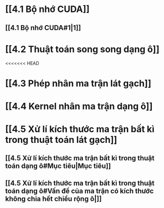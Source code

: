 # [[4.1 Bộ nhớ CUDA]]

## [[4.1 Bộ nhớ CUDA#1|1]]
# [[4.2 Thuật toán song song dạng ô]]
<<<<<<< HEAD
# [[4.3 Phép nhân ma trận lát gạch]]
# [[4.4 Kernel nhân ma trận dạng ô]]
# [[4.5 Xử lí kích thước ma trận bất kì trong thuật toán lát gạch]]
## [[4.5 Xử lí kích thước ma trận bất kì trong thuật toán dạng ô#Mục tiêu|Mục tiêu]]
## [[4.5 Xử lí kích thước ma trận bất kì trong thuật toán dạng ô#Vấn đề của ma trận có kích thước không chia hết chiều rộng ô|]]


